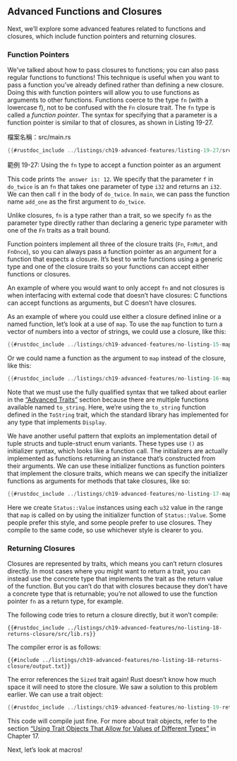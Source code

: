 ## Advanced Functions and Closures

Next, we’ll explore some advanced features related to functions and
closures, which include function pointers and returning closures.

### Function Pointers

We’ve talked about how to pass closures to functions; you can also pass regular
functions to functions! This technique is useful when you want to pass a
function you’ve already defined rather than defining a new closure. Doing this
with function pointers will allow you to use functions as arguments to other
functions. Functions coerce to the type `fn` (with a lowercase f), not to be
confused with the `Fn` closure trait. The `fn` type is called a *function
pointer*. The syntax for specifying that a parameter is a function pointer is
similar to that of closures, as shown in Listing 19-27.

<span class="filename">檔案名稱：src/main.rs</span>

```rust
{{#rustdoc_include ../listings/ch19-advanced-features/listing-19-27/src/main.rs}}
```

<span class="caption">範例 19-27: Using the `fn` type to accept a function
pointer as an argument</span>

This code prints `The answer is: 12`. We specify that the parameter `f` in
`do_twice` is an `fn` that takes one parameter of type `i32` and returns an
`i32`. We can then call `f` in the body of `do_twice`. In `main`, we can pass
the function name `add_one` as the first argument to `do_twice`.

Unlike closures, `fn` is a type rather than a trait, so we specify `fn` as the
parameter type directly rather than declaring a generic type parameter with one
of the `Fn` traits as a trait bound.

Function pointers implement all three of the closure traits (`Fn`, `FnMut`, and
`FnOnce`), so you can always pass a function pointer as an argument for a
function that expects a closure. It’s best to write functions using a generic
type and one of the closure traits so your functions can accept either
functions or closures.

An example of where you would want to only accept `fn` and not closures is when
interfacing with external code that doesn’t have closures: C functions can
accept functions as arguments, but C doesn’t have closures.

As an example of where you could use either a closure defined inline or a named
function, let’s look at a use of `map`. To use the `map` function to turn a
vector of numbers into a vector of strings, we could use a closure, like this:

```rust
{{#rustdoc_include ../listings/ch19-advanced-features/no-listing-15-map-closure/src/main.rs:here}}
```

Or we could name a function as the argument to `map` instead of the closure,
like this:

```rust
{{#rustdoc_include ../listings/ch19-advanced-features/no-listing-16-map-function/src/main.rs:here}}
```

Note that we must use the fully qualified syntax that we talked about earlier
in the [“Advanced Traits”][advanced-traits]<!-- ignore --> section because
there are multiple functions available named `to_string`. Here, we’re using the
`to_string` function defined in the `ToString` trait, which the standard
library has implemented for any type that implements `Display`.

We have another useful pattern that exploits an implementation detail of tuple
structs and tuple-struct enum variants. These types use `()` as initializer
syntax, which looks like a function call. The initializers are actually
implemented as functions returning an instance that’s constructed from their
arguments. We can use these initializer functions as function pointers that
implement the closure traits, which means we can specify the initializer
functions as arguments for methods that take closures, like so:

```rust
{{#rustdoc_include ../listings/ch19-advanced-features/no-listing-17-map-initializer/src/main.rs:here}}
```

Here we create `Status::Value` instances using each `u32` value in the range
that `map` is called on by using the initializer function of `Status::Value`.
Some people prefer this style, and some people prefer to use closures. They
compile to the same code, so use whichever style is clearer to you.

### Returning Closures

Closures are represented by traits, which means you can’t return closures
directly. In most cases where you might want to return a trait, you can instead
use the concrete type that implements the trait as the return value of the
function. But you can’t do that with closures because they don’t have a
concrete type that is returnable; you’re not allowed to use the function
pointer `fn` as a return type, for example.

The following code tries to return a closure directly, but it won’t compile:

```rust,ignore,does_not_compile
{{#rustdoc_include ../listings/ch19-advanced-features/no-listing-18-returns-closure/src/lib.rs}}
```

The compiler error is as follows:

```console
{{#include ../listings/ch19-advanced-features/no-listing-18-returns-closure/output.txt}}
```

The error references the `Sized` trait again! Rust doesn’t know how much space
it will need to store the closure. We saw a solution to this problem earlier.
We can use a trait object:

```rust
{{#rustdoc_include ../listings/ch19-advanced-features/no-listing-19-returns-closure-trait-object/src/lib.rs}}
```

This code will compile just fine. For more about trait objects, refer to the
section [“Using Trait Objects That Allow for Values of Different
Types”][using-trait-objects-that-allow-for-values-of-different-types]<!--
ignore --> in Chapter 17.

Next, let’s look at macros!

[advanced-traits]:
ch19-03-advanced-traits.html#advanced-traits
[using-trait-objects-that-allow-for-values-of-different-types]:
ch17-02-trait-objects.html#using-trait-objects-that-allow-for-values-of-different-types
